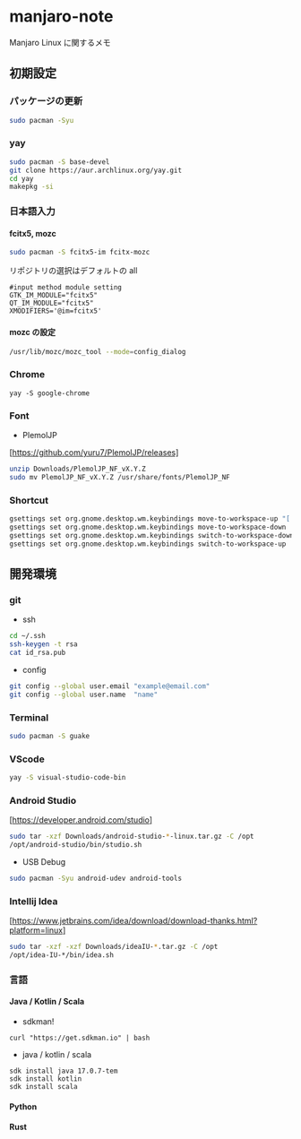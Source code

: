 # manjaro-note

Manjaro Linux に関するメモ

## 初期設定

### パッケージの更新

```sh
sudo pacman -Syu
```

### yay

```sh
sudo pacman -S base-devel
git clone https://aur.archlinux.org/yay.git
cd yay
makepkg -si
```

### 日本語入力

#### fcitx5, mozc

```sh
sudo pacman -S fcitx5-im fcitx-mozc
```

リポジトリの選択はデフォルトの all 

```.zshenv
#input method module setting
GTK_IM_MODULE="fcitx5"
QT_IM_MODULE="fcitx5"
XMODIFIERS='@im=fcitx5'
```

#### mozc の設定

```sh
/usr/lib/mozc/mozc_tool --mode=config_dialog
```

### Chrome

```
yay -S google-chrome
```

### Font

- PlemolJP

[https://github.com/yuru7/PlemolJP/releases]

```sh
unzip Downloads/PlemolJP_NF_vX.Y.Z
sudo mv PlemolJP_NF_vX.Y.Z /usr/share/fonts/PlemolJP_NF
```

### Shortcut

```sh
gsettings set org.gnome.desktop.wm.keybindings move-to-workspace-up "['<Super><Shift>Page_Up']"
gsettings set org.gnome.desktop.wm.keybindings move-to-workspace-down  "['<Super><Shift>Page_Down']"
gsettings set org.gnome.desktop.wm.keybindings switch-to-workspace-down "['<Super><Shift>Page_Down']"
gsettings set org.gnome.desktop.wm.keybindings switch-to-workspace-up  "['<Super><Shift>Page_Up']"
```

## 開発環境

### git

- ssh

```sh
cd ~/.ssh
ssh-keygen -t rsa
cat id_rsa.pub
```

- config

```sh
git config --global user.email "example@email.com"
git config --global user.name  "name"
```

### Terminal

```sh
sudo pacman -S guake
```

### VScode

```sh
yay -S visual-studio-code-bin
```

### Android Studio

[https://developer.android.com/studio]

```sh
sudo tar -xzf Downloads/android-studio-*-linux.tar.gz -C /opt
/opt/android-studio/bin/studio.sh
```

- USB Debug

```sh
sudo pacman -Syu android-udev android-tools
```

### Intellij Idea

[https://www.jetbrains.com/idea/download/download-thanks.html?platform=linux]

```sh
sudo tar -xzf -xzf Downloads/ideaIU-*.tar.gz -C /opt
/opt/idea-IU-*/bin/idea.sh
```

### 言語

#### Java / Kotlin / Scala

- sdkman!

```
curl "https://get.sdkman.io" | bash
```

- java / kotlin / scala

```
sdk install java 17.0.7-tem
sdk install kotlin
sdk install scala
```

#### Python

#### Rust




